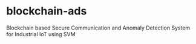 # blockchain-ads

Blockchain based Secure Communication and Anomaly Detection System for Industrial IoT using SVM
